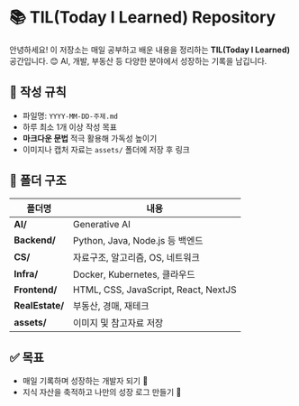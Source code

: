 # 📚 TIL(Today I Learned) Repository

안녕하세요! 이 저장소는 매일 공부하고 배운 내용을 정리하는 **TIL(Today I Learned)** 공간입니다. 😊 
AI, 개발, 부동산 등 다양한 분야에서 성장하는 기록을 남깁니다.

## 📌 작성 규칙
- 파일명: `YYYY-MM-DD-주제.md`
- 하루 최소 1개 이상 작성 목표
- **마크다운 문법** 적극 활용해 가독성 높이기
- 이미지나 캡처 자료는 `assets/` 폴더에 저장 후 링크

## 📂 폴더 구조
| 폴더명 | 내용 |
|-------|------|
| **AI/** | Generative AI |
| **Backend/** | Python, Java, Node.js 등 백엔드 |
| **CS/** | 자료구조, 알고리즘, OS, 네트워크 |
| **Infra/** | Docker, Kubernetes, 클라우드 |
| **Frontend/** | HTML, CSS, JavaScript, React, NextJS |
| **RealEstate/** | 부동산, 경매, 재테크 |
| **assets/** | 이미지 및 참고자료 저장 |

## ✅ 목표
- 매일 기록하며 성장하는 개발자 되기 💪
- 지식 자산을 축적하고 나만의 성장 로그 만들기 🚀